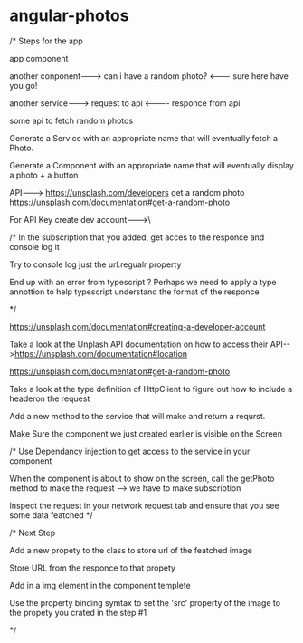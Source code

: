 # angular-photos

/* Steps for the app

app component


another conponent---> can i have a random photo?
                  <--- sure here have you go!



another service---> request to api
                <---- responce from api



some api to fetch random photos



Generate a Service with an appropriate name that will eventually fetch a Photo.



Generate a Component  with an appropriate name that will eventually display a photo + a button



API---> https://unsplash.com/developers
get a random photo
https://unsplash.com/documentation#get-a-random-photo


For API Key create dev account--->\




/*
In the subscription that you added, get acces to the responce and console log it


Try to console log just the url.regualr property



End up with an error from typescript ? Perhaps we need to apply a type annottion to help typescript understand the format of the responce

 */

https://unsplash.com/documentation#creating-a-developer-account
















Take a look at the Unplash API documentation on how to access their API-->https://unsplash.com/documentation#location


https://unsplash.com/documentation#get-a-random-photo


Take a look at the type definition of HttpClient to figure out how to include a headeron the request

Add a new method to the service that will make and return a requrst.








Make Sure the component we just created earlier is visible on the Screen











/* Use Dependancy injection to get access to the service in your component

When the component is about to show on the screen, call the getPhoto method to make the request
--> we have to make subscribtion 


Inspect the request in your network request tab and ensure that you see some data featched
 */






/* Next Step

Add a new propety to the class to store url of the featched image

Store URL from the responce to that propety

Add in a img element in the component templete

Use the property binding symtax to set the 'src' property of the image to the propety you crated in the step #1


 */
